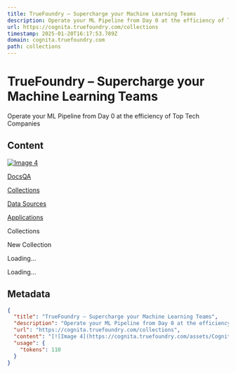 ```yaml
---
title: TrueFoundry – Supercharge your Machine Learning Teams
description: Operate your ML Pipeline from Day 0 at the efficiency of Top Tech Companies
url: https://cognita.truefoundry.com/collections
timestamp: 2025-01-20T16:17:53.789Z
domain: cognita.truefoundry.com
path: collections
---
```


# TrueFoundry – Supercharge your Machine Learning Teams


Operate your ML Pipeline from Day 0 at the efficiency of Top Tech Companies


## Content

[![Image 4](https://cognita.truefoundry.com/assets/CognitaLogo-BYKDgot1.png)](https://cognita.truefoundry.com/)

[DocsQA](https://cognita.truefoundry.com/)

[Collections](https://cognita.truefoundry.com/collections)

[Data Sources](https://cognita.truefoundry.com/data-sources)

[Applications](https://cognita.truefoundry.com/applications)

Collections

New Collection

Loading...

Loading...

## Metadata

```json
{
  "title": "TrueFoundry – Supercharge your Machine Learning Teams",
  "description": "Operate your ML Pipeline from Day 0 at the efficiency of Top Tech Companies",
  "url": "https://cognita.truefoundry.com/collections",
  "content": "[![Image 4](https://cognita.truefoundry.com/assets/CognitaLogo-BYKDgot1.png)](https://cognita.truefoundry.com/)\n\n[DocsQA](https://cognita.truefoundry.com/)\n\n[Collections](https://cognita.truefoundry.com/collections)\n\n[Data Sources](https://cognita.truefoundry.com/data-sources)\n\n[Applications](https://cognita.truefoundry.com/applications)\n\nCollections\n\nNew Collection\n\nLoading...\n\nLoading...",
  "usage": {
    "tokens": 110
  }
}
```
